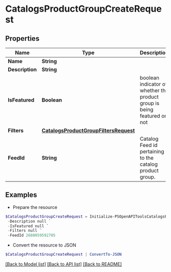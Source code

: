 # CatalogsProductGroupCreateRequest
## Properties

Name | Type | Description | Notes
------------ | ------------- | ------------- | -------------
**Name** | **String** |  | 
**Description** | **String** |  | [optional] 
**IsFeatured** | **Boolean** | boolean indicator of whether the product group is being featured or not | [optional] [default to $false]
**Filters** | [**CatalogsProductGroupFiltersRequest**](CatalogsProductGroupFiltersRequest.md) |  | 
**FeedId** | **String** | Catalog Feed id pertaining to the catalog product group. | 

## Examples

- Prepare the resource
```powershell
$CatalogsProductGroupCreateRequest = Initialize-PSOpenAPIToolsCatalogsProductGroupCreateRequest  -Name null `
 -Description null `
 -IsFeatured null `
 -Filters null `
 -FeedId 2680059592705
```

- Convert the resource to JSON
```powershell
$CatalogsProductGroupCreateRequest | ConvertTo-JSON
```

[[Back to Model list]](../README.md#documentation-for-models) [[Back to API list]](../README.md#documentation-for-api-endpoints) [[Back to README]](../README.md)

